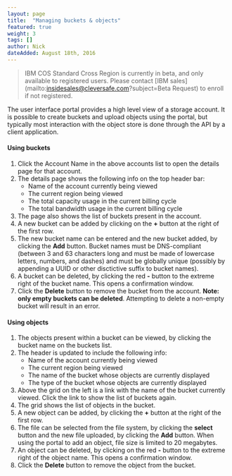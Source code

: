 ```yaml
---
layout: page
title:  "Managing buckets & objects"
featured: true
weight: 3
tags: []
author: Nick
dateAdded: August 18th, 2016
---
```

> IBM COS Standard Cross Region is currently in beta, and only available to registered users.  Please contact [IBM sales](mailto:insidesales@cleversafe.com?subject=Beta Request) to enroll if not registered.

The user interface portal provides a high level view of a storage account.  It is possible to create buckets and upload objects using the portal, but typically most interaction with the object store is done through the API by a client application.

#### Using buckets
1. Click the Account Name in the above accounts list to open the details page for that account.
2. The details page shows the following info on the top header bar:
    * Name of the account currently being viewed
    * The current region being viewed
    * The total capacity usage in the current billing cycle
    * The total bandwidth usage in the current billing cycle
3. The page also shows the list of buckets present in the account.
4. A new bucket can be added by clicking on the **+** button at the right of the first row.
5. The new bucket name can be entered and the new bucket added, by clicking the **Add** button. Bucket names must be DNS-compliant (between 3 and 63 characters long and must be made of lowercase letters, numbers, and dashes) and must be globally unique (possibly by appending a UUID or other disctictive suffix to bucket names). 
6. A bucket can be deleted, by clicking the red **-** button to the extreme right of the bucket name. This opens a confirmation window.
7. Click the **Delete** button to remove the bucket from the account. **Note: only empty buckets can be deleted**.  Attempting to delete a non-empty bucket will result in an error.

#### Using objects
1. The objects present within a bucket can be viewed, by clicking the bucket name on the buckets list.
2. The header is updated to include the following info:
    * Name of the account currently being viewed
    * The current region being viewed
    * The name of the bucket whose objects are currently displayed
    * The type of the bucket whose objects are currently displayed
3. Above the grid on the left is a link with the name of the bucket currently viewed. Click the link to show the list of buckets again.
4. The grid shows the list of objects in the bucket.
5. A new object can be added, by clicking the **+** button at the right of the first row.
6. The file can be selected from the file system, by clicking the **select** button and the new file uploaded, by clicking the **Add** button.  When using the portal to add an object, file size is limited to 20 megabytes.
7. An object can be deleted, by clicking on the red **-** button to the extreme right of the object name. This opens a confirmation window.
8. Click the **Delete** button to remove the object from the bucket.
